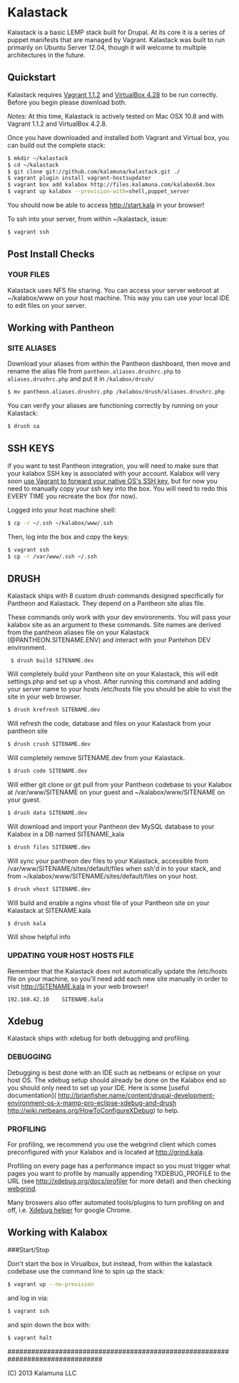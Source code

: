 Kalastack
=========================

Kalastack is a basic LEMP stack built for Drupal. At its core it is a series of puppet manifests that
are managed by Vagrant. Kalastack was built to run primarily on Ubuntu Server 12.04, though it will welcome to multiple architectures in the future.

## Quickstart

Kalastack requires [Vagrant 1.1.2](http://downloads.vagrantup.com/tags/v1.1.2) and [VirtualBox 4.28](http://download.virtualbox.org/virtualbox/4.2.8/) to be run correctly. Before you begin please download both.

*Notes:* At this time, Kalastack is actively tested on Mac OSX 10.8 and with Vagrant 1.1.2 and VirtualBox 4.2.8.

Once you have downloaded and installed both Vagrant and Virtual box,
you can build out the complete stack:

```bash
$ mkdir ~/kalastack
$ cd ~/kalastack
$ git clone git://github.com/kalamuna/kalastack.git ./
$ vagrant plugin install vagrant-hostsupdater
$ vagrant box add kalabox http://files.kalamuna.com/kalabox64.box
$ vagrant up kalabox --provision-with=shell,puppet_server
```

You should now be able to access http://start.kala in your browser!

To ssh into your server, from within ~/kalastack, issue:
```bash
$ vagrant ssh
````
## Post Install Checks


### YOUR FILES

Kalastack uses NFS file sharing. You can access your server webroot at ~/kalabox/www on your host
machine. This way you can use your local IDE to edit files on your server.

## Working with Pantheon

### SITE ALIASES

Download your aliases from within the Pantheon dashboard, then move and rename the alias file from ```pantheon.aliases.drushrc.php``` to ```aliases.drushrc.php``` and put it in ```/kalabox/drush/```
````bash
$ mv pantheon.aliases.drushrc.php /kalabox/drush/aliases.drushrc.php
````

You can verify your aliases are functioning correctly by running on your Kalastack:
````bash
$ drush sa
````


## SSH KEYS

if you want to test Pantheon integration, you will need to make sure that your kalabox SSH key is associated with your account. Kalabox will very soon [use Vagrant to forward your native OS's SSH key](http://docs.vagrantup.com/v2/vagrantfile/ssh_settings.html), but for now you need to manually copy your ssh key into the box. You will need to redo this EVERY TIME you recreate the box (for now).

Logged into your host machine shell:
````bash
$ cp -r ~/.ssh ~/kalabox/www/.ssh
````
Then, log into the box and copy the keys:
````bash
$ vagrant ssh
$ cp -r /var/www/.ssh ~/.ssh
````


## DRUSH

Kalastack ships with 8 custom drush commands designed specifically for Pantheon
and Kalastack. They depend on a Pantheon site alias file.

These commands only work with your dev environments. You will pass your kalabox site as an
argument to these commands. Site names are derived from the pantheon aliases file on your Kalastack
(@PANTHEON.SITENAME.ENV) and interact with your Pantehon DEV environment.

     $ drush build SITENAME.dev

Will completely build your Pantheon site on your Kalastack, this will
edit settings.php and set up a vhost. After running this command and
adding your server name to your hosts /etc/hosts file you should be
able to visit the site in your web browser.
```bash
$ drush krefresh SITENAME.dev
````
Will refresh the code, database and files on your Kalastack from your
pantheon site
```bash
$ drush crush SITENAME.dev
```
Will completely remove SITENAME.dev from your Kalastack.
```bash
$ drush code SITENAME.dev
```
Will either git clone or git pull from your Pantheon codebase to your
Kalabox at /var/www/SITENAME on your guest and ~/kalabox/www/SITENAME
on your guest.
```bash
$ drush data SITENAME.dev
````
Will download and import your Pantheon dev MySQL database to your
Kalabox in a DB named SITENAME_kala
```bash
$ drush files SITENAME.dev
````
Will sync your pantheon dev files to your Kalastack, accessible from
/var/www/SITENAME/sites/default/files when ssh'd in to your stack, and from
~/kalabox/www/SITENAME/sites/default/files on your host.
```bash
$ drush vhost SITENAME.dev
````
Will build and enable a nginx vhost file of your Pantheon site on your
Kalastack at SITENAME.kala
```bash
$ drush kala
````
Will show helpful info

### UPDATING YOUR HOST HOSTS FILE

Remember that the Kalastack does not automatically update the /etc/hosts file on
your machine, so you'll need add each new site manually in order
to visit http://SITENAME.kala in your web browser!

    192.168.42.10    SITENAME.kala


## Xdebug

Kalastack ships with xdebug for both debugging and profiling.

### DEBUGGING

Debugging is best done with an IDE such as netbeans or eclipse on your host OS.
The xdebug setup should already be done on the Kalabox end so you should
only need to set up your IDE. Here is some [useful documentation](
http://brianfisher.name/content/drupal-development-environment-os-x-mamp-pro-eclipse-xdebug-and-drush
http://wiki.netbeans.org/HowToConfigureXDebug) to help.

### PROFILING

For profiling, we recommend you use the webgrind client which comes preconfigured
with your Kalabox and is located at http://grind.kala.

Profiling on every page has a performance impact so you must trigger what pages
you want to profile by manually appending ?XDEBUG_PROFILE to
the URL (see http://xdebug.org/docs/profiler for more detail) and then
checking [webgrind](http://grind.kala).

Many broswers also offer automated tools/plugins to turn profiling on and off, i.e. [Xdebug helper](https://chrome.google.com/webstore/detail/xdebug-helper/eadndfjplgieldjbigjakmdgkmoaaaoc) for google Chrome.


## Working with Kalabox

###Start/Stop

Don't start the box in Virualbox, but instead, from within the kalastack codebase use the command line to spin up the stack:
````bash
$ vagrant up --no-provision
````
and log in via:
````bash
$ vagrant ssh
````
and spin down the box with:
````bash
$ vagrant halt
````


################################################################################

(C) 2013 Kalamuna LLC
